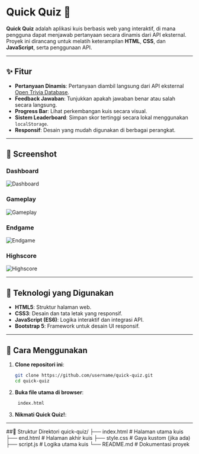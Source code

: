# Quick Quiz 🎉

**Quick Quiz** adalah aplikasi kuis berbasis web yang interaktif, di mana pengguna dapat menjawab pertanyaan secara dinamis dari API eksternal. Proyek ini dirancang untuk melatih keterampilan **HTML**, **CSS**, dan **JavaScript**, serta penggunaan API.

---

## ✨ Fitur
- **Pertanyaan Dinamis**: Pertanyaan diambil langsung dari API eksternal [Open Trivia Database](https://opentdb.com/).
- **Feedback Jawaban**: Tunjukkan apakah jawaban benar atau salah secara langsung.
- **Progress Bar**: Lihat perkembangan kuis secara visual.
- **Sistem Leaderboard**: Simpan skor tertinggi secara lokal menggunakan `localStorage`.
- **Responsif**: Desain yang mudah digunakan di berbagai perangkat.

---

## 📸 Screenshot
### **Dashboard**
![Dashboard](https://github.com/user-attachments/assets/3d6b447d-1e96-4a5f-b6b9-c55aee651358)

### **Gameplay**
![Gameplay](https://github.com/user-attachments/assets/f025627b-ff32-4c73-875d-597b802f4d35)

### **Endgame**
![Endgame](https://github.com/user-attachments/assets/63a0430f-7178-4415-a780-62c8d6f09d92)

### **Highscore**
![Highscore](https://github.com/user-attachments/assets/8f3464b8-c58d-44ee-8ec5-ac59b84c69cc)

---

## 🔧 Teknologi yang Digunakan
- **HTML5**: Struktur halaman web.
- **CSS3**: Desain dan tata letak yang responsif.
- **JavaScript (ES6)**: Logika interaktif dan integrasi API.
- **Bootstrap 5**: Framework untuk desain UI responsif.

---

## 🚀 Cara Menggunakan
1. **Clone repositori ini**:
   ```bash
   git clone https://github.com/username/quick-quiz.git
   cd quick-quiz
2. **Buka file utama di browser**:
   ```bash
    index.html
3. **Nikmati Quick Quiz!**:

---

##📂 Struktur Direktori
quick-quiz/
├── index.html         # Halaman utama kuis
├── end.html           # Halaman akhir kuis
├── style.css          # Gaya kustom (jika ada)
├── script.js          # Logika utama kuis
└── README.md          # Dokumentasi proyek

